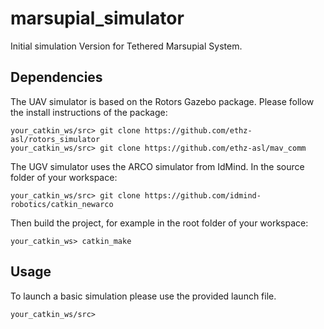 # marsupial_simulator
Initial simulation Version for Tethered Marsupial System.

## Dependencies

The UAV simulator is based on the Rotors Gazebo package. Please follow the install instructions of the package:

```
your_catkin_ws/src> git clone https://github.com/ethz-asl/rotors_simulator
your_catkin_ws/src> git clone https://github.com/ethz-asl/mav_comm
```


The UGV simulator uses the ARCO simulator from IdMind. In the source folder of your workspace:

```
your_catkin_ws/src> git clone https://github.com/idmind-robotics/catkin_newarco
```

Then build the project, for example in the root folder of your workspace:

```
your_catkin_ws> catkin_make
```

## Usage

To launch a basic simulation please use the provided launch file.

```
your_catkin_ws/src>
```
